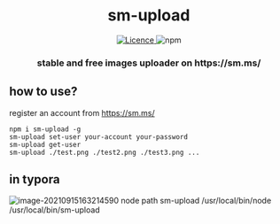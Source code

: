 
<p align="center">
    <h1 align="center">sm-upload</h1>
    <p align="center">
     <a href="https://www.npmjs.com/package/sm-upload">
        <img src="https://img.shields.io/badge/Licence-MIT-yellow" alt="Licence">
     </a>
   <img src="https://img.shields.io/badge/npm-v1.0.1-green" alt="npm">
   </p>
    <h3 align="center">stable and free images uploader on  https://sm.ms/</h3>
</p>

## how to use?
register an account from https://sm.ms/
```shell
npm i sm-upload -g
sm-upload set-user your-account your-password
sm-upload get-user 
sm-upload ./test.png ./test2.png ./test3.png ...
```
## in typora
![image-20210915163214590](https://i.loli.net/2021/09/15/US3aDPneTrzql9y.png)
 node path              sm-upload
/usr/local/bin/node  /usr/local/bin/sm-upload
